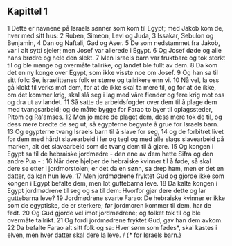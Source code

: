 ## Kapittel 1

1 Dette er navnene på Israels sønner som kom til Egypt; med Jakob kom de, hver med sitt hus:
2 Ruben, Simeon, Levi og Juda,
3 Issakar, Sebulon og Benjamin,
4 Dan og Naftali, Gad og Aser.
5 De som nedstammet fra Jakob, var i alt sytti sjeler; men Josef var allerede i Egypt.
6 Og Josef døde og alle hans brødre og hele den slekt.
7 Men Israels barn var fruktbare og tok sterkt til og ble mange og overmåte tallrike, og landet ble fullt av dem.
8 Da kom det en ny konge over Egypt, som ikke visste noe om Josef.
9 Og han sa til sitt folk: Se, israelittenes folk er større og tallrikere enn vi.
10 Nå vel, la oss gå klokt til verks mot dem, for at de ikke skal ta mere til, og for at de ikke, om det kommer krig, skal slå seg i lag med våre fiender og føre krig mot oss og dra ut av landet.
11 Så satte de arbeidsfogder over dem til å plage dem med tvangsarbeid; og de måtte bygge for Farao to byer til oplagssteder, Pitom og Ra'amses.
12 Men jo mere de plaget dem, dess mere tok de til, og dess mere bredte de seg ut, så egypterne begynte å grue for Israels barn.
13 Og egypterne tvang Israels barn til å slave for seg,
14 og de forbitret livet for dem med hårdt slavearbeid i ler og tegl og med alle slags slavearbeid på marken, alt det slavearbeid som de tvang dem til å gjøre.
15 Og kongen i Egypt sa til de hebraiske jordmødre - den ene av dem hette Sifra og den andre Pua - :
16 Når dere hjelper de hebraiske kvinner til å føde, så skal dere se etter i jordmorstolen; er det da en sønn, sa drep ham, men er det en datter, da kan hun leve.
17 Men jordmødrene fryktet Gud og gjorde ikke som kongen i Egypt befalte dem, men lot guttebarna leve.
18 Da kalte kongen i Egypt jordmødrene til seg og sa til dem: Hvorfor gjør dere dette og lar guttebarna leve?
19 Jordmødrene svarte Farao: De hebraiske kvinner er ikke som de egyptiske, de er sterkere; før jordmoren kommer til dem, har de født.
20 Og Gud gjorde vel imot jordmødrene; og folket tok til og ble overmåte tallrikt.
21 Og fordi jordmødrene fryktet Gud, gav han dem avkom.
22 Da befalte Farao alt sitt folk og sa: Hver sønn som fødes*, skal kastes i elven, men hver datter skal dere la leve. / {* for Israels barn.}
